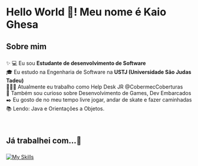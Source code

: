 <h1 align="left">Hello World 👋! Meu nome é Kaio Ghesa</h1>

###


###

<h2 align="left">Sobre mim</h2>

###

<p align="left">✨
💻 Eu sou <strong>Estudante de desenvolvimento de Software</strong>
  <br>
🎓 Eu estudo na Engenharia de Software na <strong>USTJ (Universidade São Judas Tadeu)</strong>
  <br>
🧑🏽‍💻 Atualmente eu trabalho como Help Desk JR @CobermecCoberturas
  <br>
🔎 Também sou curioso sobre Desenvolvimento de Games, Dev Embarcados
  <br>
✒️ Eu gosto de no meu tempo livre jogar, andar de skate e fazer caminhadas
  <br>
📚 Lendo: Java e Orientações a Objetos.</p>
<br>

###

<h2 align="left">Já trabalhei com...🔧</h2>

###

  [![My Skills](https://skillicons.dev/icons?i=java,html,css,javascript,mysql,php,cs,python)](https://skillicons.dev)

###
